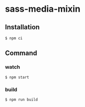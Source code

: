 # sass-media-mixin

## Installation
```text
$ npm ci
```

## Command
### watch
```text
$ npm start
```
### build
```text
$ npm run build
```
